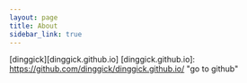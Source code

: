 ```yaml
---
layout: page
title: About
sidebar_link: true
---
```


[dinggick][dinggick.github.io]
[dinggick.github.io]: https://github.com/dinggick/dinggick.github.io/ "go to github"

